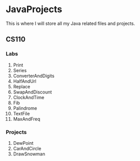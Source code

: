 # JavaProjects

This is where I will store all my Java related files and projects.

## CS110
### Labs
1. Print
2. Series
3. ConverterAndDigits
4. HalfAndUrl
5. Replace
6. SwapAndDiscount
7. ClockAndTime
8. Fib
9. Palindrome
10. TextFile
11. MaxAndFreq

### Projects
 1. DewPoint
 2. CarAndCircle
 3. DrawSnowman

